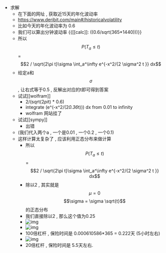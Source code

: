 - 求解
  - 在下面的网址 , 获取近15天的年化波动率
  - https://www.deribit.com/main#/historicalvolatility
  - 比如今天的年化波动率为 0.6 
  - 我们可以算出分钟波动率 {{[[calc]]: ((0.6/sqrt(365*1440)))}}
  - 所以 $$P(T_a \leq t)$$ = $$2 / \sqrt{2\pi t}\sigma \int_a^\infty e^{-x^2/{2 \sigma^2 t }} dx$$
  - 给定a和$$\sigma$$ , 让右式等于0.5 , 反解出对应的t即可得到答案
  - 试试[[wolfram]]
    - 2/(sqrt(2*pi*t) * 0.6) 
    - integrate (e^(-x^2/(2*0.36*t))) dx from 0.01 to infinity
    - wolfram 网站挂了
  - 试试[[sympy]]
    - 出错
  - (我们代入两个a , 一个是0.01 , 一个0.2 , 一个0.1)
  - 这样计算太复杂了 , 应该利用正态分布来做计算
    - 所以 $$P(T_a \leq t)$$ = $$2 / \sqrt{2\pi t}\sigma \int_a^\infty e^{-x^2/{2 \sigma^2 t }} dx$$
    - 除以2 , 其实就是 $$\mu = 0$$  $$\sigma = \sigma \sqrt{t}$$ 的正态分布
    - 我们直接除以2 , 那么这个值为0.25
    - ![img](https://firebasestorage.googleapis.com/v0/b/firescript-577a2.appspot.com/o/imgs%2Fapp%2FCaijiawen%2FMg4pGYSRnD.png?alt=media&token=b2e9edc5-1dae-4a39-8438-dcbc76f32b6d)
    - ![img](https://firebasestorage.googleapis.com/v0/b/firescript-577a2.appspot.com/o/imgs%2Fapp%2FCaijiawen%2Fb8G2Y7zGt8.png?alt=media&token=455dd0bc-27c0-4afc-ac8c-75c55c4c4aa5)
    - 100倍杠杆 ,  保险时间是 0.000610586*365 = 0.222天 (5小时左右)
    - ![img](https://firebasestorage.googleapis.com/v0/b/firescript-577a2.appspot.com/o/imgs%2Fapp%2FCaijiawen%2FEBBGDk-vld.png?alt=media&token=7d902416-4f87-4dd7-84c6-cb15692aea3b)
    - 20倍杠杆 , 保险时间是 5.5天左右.